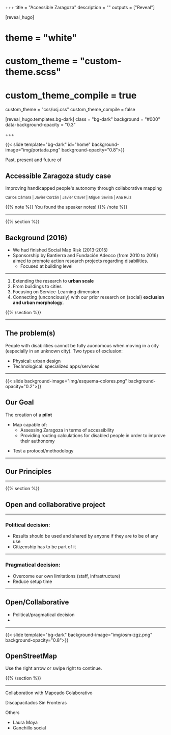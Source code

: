 +++
title = "Accessible Zaragoza"
description = ""
outputs = ["Reveal"]

[reveal_hugo]
# theme = "white"
# custom_theme = "custom-theme.scss"
# custom_theme_compile = true

custom_theme = "css/usj.css"
custom_theme_compile = false

[reveal_hugo.templates.bg-dark]
class = "bg-dark"
background = "#000"
data-background-opacity = "0.3"

+++

{{< slide template="bg-dark" id="home"  background-image="img/portada.png" background-opacity="0.8">}}

Past, present and future of

## Accessible Zaragoza study case

Improving handicapped people's autonomy through collaborative mapping



<small>Carlos Cámara | Javier Corzán | Javier Claver | Miguel Sevilla | Ana Ruiz</small>

{{% note %}}
You found the speaker notes!
{{% /note %}}

---

{{% section %}}

## Background (2016)

* We had finished Social Map Risk (2013-2015)
* Sponsorship by Bantierra and Fundación Adecco (from 2010 to 2016) aimed to promote action research projects regarding disabilities.
  - Focused at building level

---

1. Extending the research to **urban scale**
  1. From buildings to cities
2. Focusing on Service-Learning dimension
2. Connecting (unconciously) with our prior research on (social) **exclusion and urban morphology**.

{{% /section %}}

---

## The problem(s)

People with disabilities cannot be fully auonomous when moving in a city (especially in an unknown city). Two types of exclusion:

* Physical: urban design
* Technological: specialized apps/services

---

{{< slide background-image="img/esquema-colores.png" background-opacity="0.2">}}

## Our Goal

<!-- ![](img/esquema-colores.png) -->

The creation of a **pilot**

* Map capable of:
  - Assessing Zaragoza in terms of accessibility
  - Providing routing calculations for disabled people in order to improve their authonomy
- Test a protocol/methodology

---
## Our Principles

---

{{% section %}}

## Open and collaborative project

---

### Political decision:
  - Results should be used and shared by anyone if they are to be of any use
  - Citizenship has to be part of it

---

### Pragmatical decision:
  - Overcome our own limitations (staff, infrastructure)
  - Reduce setup time

---

## Open/Collaborative

* Political/pragmatical decision
*


---

{{< slide template="bg-dark" background-image="img/osm-zgz.png" background-opacity="0.8">}}

## OpenStreetMap

Use the right arrow or swipe right to continue.

{{% /section %}}

---

Collaboration with Mapeado Colaborativo

Discapacitados Sin Fronteras

Others

* Laura Moya
* Ganchillo social
